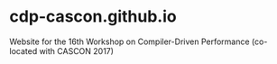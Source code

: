 # cdp-cascon.github.io
Website for the 16th Workshop on Compiler-Driven Performance (co-located with CASCON 2017)
